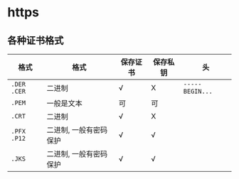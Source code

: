 # https

## 各种证书格式

| 格式          | 格式                   | 保存证书 | 保存私钥 | 头              |
| ------------- | ---------------------- | -------- | -------- | --------------- |
| `.DER` `.CER` | 二进制                 | √        | X        | `-----BEGIN...` |
| `.PEM`        | 一般是文本             | 可       | 可       |                 |
| `.CRT`        | 二进制                 | √        | X        |                 |
| `.PFX` `.P12` | 二进制, 一般有密码保护 | √        | √        |                 |
| `.JKS`        | 二进制, 一般有密码保护 | √        | √        |                 |
